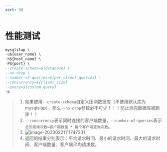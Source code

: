 ```yaml
---
sort: 90
---
```

# 性能测试

```sql
mysqlslap \
-u${user_name} \
-h${host_name} \
-P${port} \
--create-schema=${database} \
--no-drop \
--number-of-queries=${per_client_queries} \
--concurrency=${client_size}
--query=${custom_query}
-p
```

> 1. 如果使用`--create-schema`自定义压测数据库（不使用默认库为mysqlslap），那么`--no-drop`参数必不可少！！！防止测完数据库被删除！！
> 2. `--concurrency`表示同时连接的客户端数量，`--number-of-queries`表示`总的查询次数=客户端数量 * 每个客户端查询次数`。
> 3. ![image-20230221111747231](https://nas.leejay.top/images/2025/01/22/e5c96c8f-b394-4125-8641-0b38a593f2a3.png)
> 4. 返回的结果分别表示：平均请求时间、最小的请求时间、最大的请求时间、客户端数量、客户端平均请求数。
